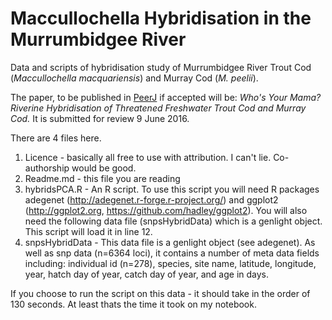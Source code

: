 # Maccullochella Hybridisation in the Murrumbidgee River
Data and scripts of hybridisation study of Murrumbidgee River Trout Cod (*Maccullochella macquariensis*) and Murray Cod (*M. peelii*).

The paper, to be published in [PeerJ](www.peerj.com) if accepted  will be: *Who's Your Mama? Riverine Hybridisation of Threatened Freshwater Trout Cod and Murray Cod.* It is submitted for review 9 June 2016.

There are 4 files here. 

1. Licence - basically all free to use with attribution. I can't lie. Co-authorship would be good.
2. Readme.md - this file you are reading
3. hybridsPCA.R - An R script. To use this script you will need R packages adegenet (http://adegenet.r-forge.r-project.org/) and ggplot2 (http://ggplot2.org, https://github.com/hadley/ggplot2). You will also need the following data file (snpsHybridData) which is a genlight object. This script will load it in line 12.
4. snpsHybridData - This data file is a genlight object (see adegenet). As well as snp data (n=6364 loci), it contains a number of meta data fields including: individual id (n=278), species, site name, latitude, longitude, year, hatch day of year, catch day of year, and age in days.

If you choose to run the script on this data - it should take in the order of 130 seconds. At least thats the time it took on my notebook.

